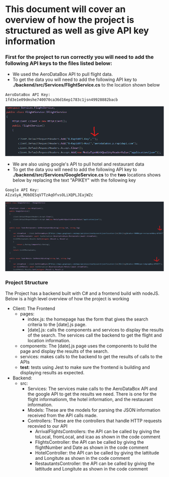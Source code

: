 # This document will cover an overview of how the project is structured as well as give API key information

### First for the project to run correctly you will need to add the following API keys to the files listed below:
- We used the AeroDataBox API to pull flight data.
- To get the data you will need to add the following API key to **./backend/src/Services/FlightService.cs** to the location shown below

```console
AeroDataBox API Key:
1fd3e1e09dmshe740070ca36d16ep1783c1jsn49928882bacb
```
![AeroBox API](./images/AeroBoxAPILocation.png)

- We are also using google's API to pull hotel and restaurant data
- To get the data you will need to add the following API key to **./backend/src/Services/GoogleService.cs** to the **two** locations shows below by replacing the text "APIKEY" with the following key

```console
Google API Key:
AIzaSyA_MObDESqV7TzAqOfvsOLiXQPLJEajWZc
```
![Google API](./images/GoogleAPI.png)


### Project Structure
The Project has a backend built with C# and a frontend build with nodeJS. Below is a high level overview of how the project is working

- Client: The Frontend
    - pages: 
        - index.js: the homepage has the form that gives the search criteria to the [date].js page.
        - [date].js: calls the components and services to display the results of the search. The services call the backend to get the flight and location information.
    - components: The [date].js page uses the components to build the page and display the results of the search.
    - services: makes calls to the backend to get the results of calls to the APIs
    - __test__: tests using Jest to make sure the frontend is building and displaying results as expected.
- Backend:
    - src:
        - Services: The services make calls to the AeroDataBox API and the google API to get the results we need. There is one for the flight informationm, the hotel information, and the restaurant information.
        - Models: These are the models for parsing the JSON information received from the API calls made.
        - Controllers: These are the controllers that handle HTTP requests recevied to our API
            - ArrivalFlightsControllers: the API can be called by giving the toLocal, fromLocal, and icao as shown in the code comment
            - FlightsController: the API can be called by giving the flightNumber and Date as shown in the code comment
            - HotelController: the API can be called by giving the lattitude and Longitute as shown in the code comment
            - RestautantsController: the API can be called by giving the lattitude and Longitute as shown in the code comment
